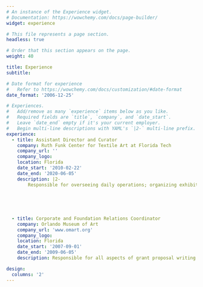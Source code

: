 ```yaml
---
# An instance of the Experience widget.
# Documentation: https://wowchemy.com/docs/page-builder/
widget: experience

# This file represents a page section.
headless: true

# Order that this section appears on the page.
weight: 40

title: Experience
subtitle:

# Date format for experience
#   Refer to https://wowchemy.com/docs/customization/#date-format
date_format: '2006-12-25'

# Experiences.
#   Add/remove as many `experience` items below as you like.
#   Required fields are `title`, `company`, and `date_start`.
#   Leave `date_end` empty if it's your current employer.
#   Begin multi-line descriptions with YAML's `|2-` multi-line prefix.
experience:
  - title: Assistant Director and Curator
    company: Ruth Funk Center for Textile Art at Florida Tech
    company_url: ''
    company_logo: 
    location: Florida
    date_start: '2010-02-22'
    date_end: '2020-06-05'
    description: |2-
        Responsible for overseeing daily operations; organizing exhibitions and exhibition-related programs; and working with other university units and public organizations to promote collaborative, interdisciplinary projects. 
        
        
        
        
        
  - title: Corporate and Foundation Relations Coordinator
    company: Orlando Museum of Art
    company_url: 'www.omart.org'
    company_logo: 
    location: Florida
    date_start: '2007-09-01'
    date_end: '2009-06-05'
    description: Responsible for all aspects of grant proposal writing and reporting, managed corporate sponsorship and recognition, and managed donor bequests and other aspects of the museum’s planned giving program.

design:
  columns: '2'
---
```

